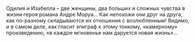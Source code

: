 <!--2015-12-07 22:10:18-->
Одилия и Изабелла – две женщины, два больших и сложных чувства в жизни героя романа Андре Моруа… Как непохожи они друг на друга, как по-разному складываются их отношения с возлюбленным! Видимо, и в самом деле, как гласит эпиграф к этому тонкому, «камерному» произведению, «в каждое мгновенье нам даруется новая жизнь»…
